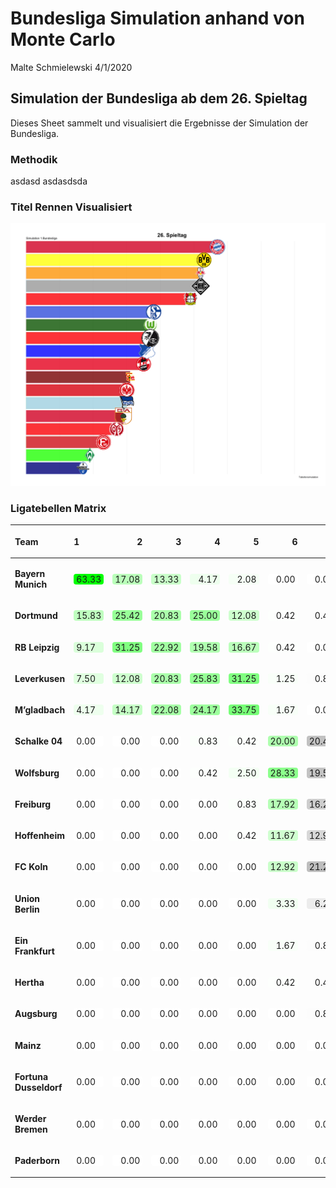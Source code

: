Bundesliga Simulation anhand von Monte Carlo
================
Malte Schmielewski
4/1/2020

## Simulation der Bundesliga ab dem 26. Spieltag

Dieses Sheet sammelt und visualisiert die Ergebnisse der Simulation der
Bundesliga.

### Methodik

asdasd asdasdsda

### Titel Rennen Visualisiert

![](gganim.gif)

### Ligatebellen Matrix

<table class="table table-condensed">

<thead>

<tr>

<th style="text-align:left;">

Team

</th>

<th style="text-align:left;">

1

</th>

<th style="text-align:right;">

2

</th>

<th style="text-align:right;">

3

</th>

<th style="text-align:right;">

4

</th>

<th style="text-align:right;">

5

</th>

<th style="text-align:right;">

6

</th>

<th style="text-align:right;">

7

</th>

<th style="text-align:right;">

8

</th>

<th style="text-align:right;">

9

</th>

<th style="text-align:right;">

10

</th>

<th style="text-align:right;">

11

</th>

<th style="text-align:right;">

12

</th>

<th style="text-align:right;">

13

</th>

<th style="text-align:right;">

14

</th>

<th style="text-align:right;">

15

</th>

<th style="text-align:right;">

16

</th>

<th style="text-align:right;">

17

</th>

<th style="text-align:right;">

18

</th>

</tr>

</thead>

<tbody>

<tr>

<td style="text-align:left;">

<span style="font-weight: bold">Bayern Munich
</span>

</td>

<td style="text-align:left;">

<span style="display: block; padding: 0 4px; border-radius: 4px; background-color: #00ff00">63.33</span>

</td>

<td style="text-align:right;">

<span style="display: block; padding: 0 4px; border-radius: 4px; background-color: #baffba">17.08</span>

</td>

<td style="text-align:right;">

<span style="display: block; padding: 0 4px; border-radius: 4px; background-color: #c9ffc9">13.33</span>

</td>

<td style="text-align:right;">

<span style="display: block; padding: 0 4px; border-radius: 4px; background-color: #eeffee">4.17</span>

</td>

<td style="text-align:right;">

<span style="display: block; padding: 0 4px; border-radius: 4px; background-color: #f6fff6">2.08</span>

</td>

<td style="text-align:right;">

<span style="display: block; padding: 0 4px; border-radius: 4px; background-color: #ffffff">0.00</span>

</td>

<td style="text-align:right;">

<span style="display: block; padding: 0 4px; border-radius: 4px; background-color: #ffffff">0.00</span>

</td>

<td style="text-align:right;">

<span style="display: block; padding: 0 4px; border-radius: 4px; background-color: #ffffff">0.00</span>

</td>

<td style="text-align:right;">

<span style="display: block; padding: 0 4px; border-radius: 4px; background-color: #ffffff">0.00</span>

</td>

<td style="text-align:right;">

<span style="display: block; padding: 0 4px; border-radius: 4px; background-color: #ffffff">0.00</span>

</td>

<td style="text-align:right;">

<span style="display: block; padding: 0 4px; border-radius: 4px; background-color: #ffffff">0.00</span>

</td>

<td style="text-align:right;">

<span style="display: block; padding: 0 4px; border-radius: 4px; background-color: #ffffff">0.00</span>

</td>

<td style="text-align:right;">

<span style="display: block; padding: 0 4px; border-radius: 4px; background-color: #ffffff">0.00</span>

</td>

<td style="text-align:right;">

<span style="display: block; padding: 0 4px; border-radius: 4px; background-color: #ffffff">0.00</span>

</td>

<td style="text-align:right;">

<span style="display: block; padding: 0 4px; border-radius: 4px; background-color: #ffffff">0.00</span>

</td>

<td style="text-align:right;">

<span style="display: block; padding: 0 4px; border-radius: 4px; background-color: #ffffff">0.00</span>

</td>

<td style="text-align:right;">

<span style="display: block; padding: 0 4px; border-radius: 4px; background-color: #ffffff">0.00</span>

</td>

<td style="text-align:right;">

<span style="display: block; padding: 0 4px; border-radius: 4px; background-color: #ffffff">0.00</span>

</td>

</tr>

<tr>

<td style="text-align:left;">

<span style="font-weight: bold">Dortmund
</span>

</td>

<td style="text-align:left;">

<span style="display: block; padding: 0 4px; border-radius: 4px; background-color: #bfffbf">15.83</span>

</td>

<td style="text-align:right;">

<span style="display: block; padding: 0 4px; border-radius: 4px; background-color: #98ff98">25.42</span>

</td>

<td style="text-align:right;">

<span style="display: block; padding: 0 4px; border-radius: 4px; background-color: #abffab">20.83</span>

</td>

<td style="text-align:right;">

<span style="display: block; padding: 0 4px; border-radius: 4px; background-color: #9aff9a">25.00</span>

</td>

<td style="text-align:right;">

<span style="display: block; padding: 0 4px; border-radius: 4px; background-color: #ceffce">12.08</span>

</td>

<td style="text-align:right;">

<span style="display: block; padding: 0 4px; border-radius: 4px; background-color: #fdfffd">0.42</span>

</td>

<td style="text-align:right;">

<span style="display: block; padding: 0 4px; border-radius: 4px; background-color: #fdfdfd">0.42</span>

</td>

<td style="text-align:right;">

<span style="display: block; padding: 0 4px; border-radius: 4px; background-color: #ffffff">0.00</span>

</td>

<td style="text-align:right;">

<span style="display: block; padding: 0 4px; border-radius: 4px; background-color: #ffffff">0.00</span>

</td>

<td style="text-align:right;">

<span style="display: block; padding: 0 4px; border-radius: 4px; background-color: #ffffff">0.00</span>

</td>

<td style="text-align:right;">

<span style="display: block; padding: 0 4px; border-radius: 4px; background-color: #ffffff">0.00</span>

</td>

<td style="text-align:right;">

<span style="display: block; padding: 0 4px; border-radius: 4px; background-color: #ffffff">0.00</span>

</td>

<td style="text-align:right;">

<span style="display: block; padding: 0 4px; border-radius: 4px; background-color: #ffffff">0.00</span>

</td>

<td style="text-align:right;">

<span style="display: block; padding: 0 4px; border-radius: 4px; background-color: #ffffff">0.00</span>

</td>

<td style="text-align:right;">

<span style="display: block; padding: 0 4px; border-radius: 4px; background-color: #ffffff">0.00</span>

</td>

<td style="text-align:right;">

<span style="display: block; padding: 0 4px; border-radius: 4px; background-color: #ffffff">0.00</span>

</td>

<td style="text-align:right;">

<span style="display: block; padding: 0 4px; border-radius: 4px; background-color: #ffffff">0.00</span>

</td>

<td style="text-align:right;">

<span style="display: block; padding: 0 4px; border-radius: 4px; background-color: #ffffff">0.00</span>

</td>

</tr>

<tr>

<td style="text-align:left;">

<span style="font-weight: bold">RB Leipzig
</span>

</td>

<td style="text-align:left;">

<span style="display: block; padding: 0 4px; border-radius: 4px; background-color: #daffda">9.17</span>

</td>

<td style="text-align:right;">

<span style="display: block; padding: 0 4px; border-radius: 4px; background-color: #81ff81">31.25</span>

</td>

<td style="text-align:right;">

<span style="display: block; padding: 0 4px; border-radius: 4px; background-color: #a2ffa2">22.92</span>

</td>

<td style="text-align:right;">

<span style="display: block; padding: 0 4px; border-radius: 4px; background-color: #b0ffb0">19.58</span>

</td>

<td style="text-align:right;">

<span style="display: block; padding: 0 4px; border-radius: 4px; background-color: #bbffbb">16.67</span>

</td>

<td style="text-align:right;">

<span style="display: block; padding: 0 4px; border-radius: 4px; background-color: #fdfffd">0.42</span>

</td>

<td style="text-align:right;">

<span style="display: block; padding: 0 4px; border-radius: 4px; background-color: #ffffff">0.00</span>

</td>

<td style="text-align:right;">

<span style="display: block; padding: 0 4px; border-radius: 4px; background-color: #ffffff">0.00</span>

</td>

<td style="text-align:right;">

<span style="display: block; padding: 0 4px; border-radius: 4px; background-color: #ffffff">0.00</span>

</td>

<td style="text-align:right;">

<span style="display: block; padding: 0 4px; border-radius: 4px; background-color: #ffffff">0.00</span>

</td>

<td style="text-align:right;">

<span style="display: block; padding: 0 4px; border-radius: 4px; background-color: #ffffff">0.00</span>

</td>

<td style="text-align:right;">

<span style="display: block; padding: 0 4px; border-radius: 4px; background-color: #ffffff">0.00</span>

</td>

<td style="text-align:right;">

<span style="display: block; padding: 0 4px; border-radius: 4px; background-color: #ffffff">0.00</span>

</td>

<td style="text-align:right;">

<span style="display: block; padding: 0 4px; border-radius: 4px; background-color: #ffffff">0.00</span>

</td>

<td style="text-align:right;">

<span style="display: block; padding: 0 4px; border-radius: 4px; background-color: #ffffff">0.00</span>

</td>

<td style="text-align:right;">

<span style="display: block; padding: 0 4px; border-radius: 4px; background-color: #ffffff">0.00</span>

</td>

<td style="text-align:right;">

<span style="display: block; padding: 0 4px; border-radius: 4px; background-color: #ffffff">0.00</span>

</td>

<td style="text-align:right;">

<span style="display: block; padding: 0 4px; border-radius: 4px; background-color: #ffffff">0.00</span>

</td>

</tr>

<tr>

<td style="text-align:left;">

<span style="font-weight: bold">Leverkusen
</span>

</td>

<td style="text-align:left;">

<span style="display: block; padding: 0 4px; border-radius: 4px; background-color: #e0ffe0">7.50</span>

</td>

<td style="text-align:right;">

<span style="display: block; padding: 0 4px; border-radius: 4px; background-color: #ceffce">12.08</span>

</td>

<td style="text-align:right;">

<span style="display: block; padding: 0 4px; border-radius: 4px; background-color: #abffab">20.83</span>

</td>

<td style="text-align:right;">

<span style="display: block; padding: 0 4px; border-radius: 4px; background-color: #96ff96">25.83</span>

</td>

<td style="text-align:right;">

<span style="display: block; padding: 0 4px; border-radius: 4px; background-color: #81ff81">31.25</span>

</td>

<td style="text-align:right;">

<span style="display: block; padding: 0 4px; border-radius: 4px; background-color: #f9fff9">1.25</span>

</td>

<td style="text-align:right;">

<span style="display: block; padding: 0 4px; border-radius: 4px; background-color: #fcfcfc">0.83</span>

</td>

<td style="text-align:right;">

<span style="display: block; padding: 0 4px; border-radius: 4px; background-color: #fdfdfd">0.42</span>

</td>

<td style="text-align:right;">

<span style="display: block; padding: 0 4px; border-radius: 4px; background-color: #ffffff">0.00</span>

</td>

<td style="text-align:right;">

<span style="display: block; padding: 0 4px; border-radius: 4px; background-color: #ffffff">0.00</span>

</td>

<td style="text-align:right;">

<span style="display: block; padding: 0 4px; border-radius: 4px; background-color: #ffffff">0.00</span>

</td>

<td style="text-align:right;">

<span style="display: block; padding: 0 4px; border-radius: 4px; background-color: #ffffff">0.00</span>

</td>

<td style="text-align:right;">

<span style="display: block; padding: 0 4px; border-radius: 4px; background-color: #ffffff">0.00</span>

</td>

<td style="text-align:right;">

<span style="display: block; padding: 0 4px; border-radius: 4px; background-color: #ffffff">0.00</span>

</td>

<td style="text-align:right;">

<span style="display: block; padding: 0 4px; border-radius: 4px; background-color: #ffffff">0.00</span>

</td>

<td style="text-align:right;">

<span style="display: block; padding: 0 4px; border-radius: 4px; background-color: #ffffff">0.00</span>

</td>

<td style="text-align:right;">

<span style="display: block; padding: 0 4px; border-radius: 4px; background-color: #ffffff">0.00</span>

</td>

<td style="text-align:right;">

<span style="display: block; padding: 0 4px; border-radius: 4px; background-color: #ffffff">0.00</span>

</td>

</tr>

<tr>

<td style="text-align:left;">

<span style="font-weight: bold">M’gladbach
</span>

</td>

<td style="text-align:left;">

<span style="display: block; padding: 0 4px; border-radius: 4px; background-color: #eeffee">4.17</span>

</td>

<td style="text-align:right;">

<span style="display: block; padding: 0 4px; border-radius: 4px; background-color: #c5ffc5">14.17</span>

</td>

<td style="text-align:right;">

<span style="display: block; padding: 0 4px; border-radius: 4px; background-color: #a6ffa6">22.08</span>

</td>

<td style="text-align:right;">

<span style="display: block; padding: 0 4px; border-radius: 4px; background-color: #9dff9d">24.17</span>

</td>

<td style="text-align:right;">

<span style="display: block; padding: 0 4px; border-radius: 4px; background-color: #77ff77">33.75</span>

</td>

<td style="text-align:right;">

<span style="display: block; padding: 0 4px; border-radius: 4px; background-color: #f8fff8">1.67</span>

</td>

<td style="text-align:right;">

<span style="display: block; padding: 0 4px; border-radius: 4px; background-color: #ffffff">0.00</span>

</td>

<td style="text-align:right;">

<span style="display: block; padding: 0 4px; border-radius: 4px; background-color: #ffffff">0.00</span>

</td>

<td style="text-align:right;">

<span style="display: block; padding: 0 4px; border-radius: 4px; background-color: #ffffff">0.00</span>

</td>

<td style="text-align:right;">

<span style="display: block; padding: 0 4px; border-radius: 4px; background-color: #ffffff">0.00</span>

</td>

<td style="text-align:right;">

<span style="display: block; padding: 0 4px; border-radius: 4px; background-color: #ffffff">0.00</span>

</td>

<td style="text-align:right;">

<span style="display: block; padding: 0 4px; border-radius: 4px; background-color: #ffffff">0.00</span>

</td>

<td style="text-align:right;">

<span style="display: block; padding: 0 4px; border-radius: 4px; background-color: #ffffff">0.00</span>

</td>

<td style="text-align:right;">

<span style="display: block; padding: 0 4px; border-radius: 4px; background-color: #ffffff">0.00</span>

</td>

<td style="text-align:right;">

<span style="display: block; padding: 0 4px; border-radius: 4px; background-color: #ffffff">0.00</span>

</td>

<td style="text-align:right;">

<span style="display: block; padding: 0 4px; border-radius: 4px; background-color: #ffffff">0.00</span>

</td>

<td style="text-align:right;">

<span style="display: block; padding: 0 4px; border-radius: 4px; background-color: #ffffff">0.00</span>

</td>

<td style="text-align:right;">

<span style="display: block; padding: 0 4px; border-radius: 4px; background-color: #ffffff">0.00</span>

</td>

</tr>

<tr>

<td style="text-align:left;">

<span style="font-weight: bold">Schalke 04
</span>

</td>

<td style="text-align:left;">

<span style="display: block; padding: 0 4px; border-radius: 4px; background-color: #ffffff">0.00</span>

</td>

<td style="text-align:right;">

<span style="display: block; padding: 0 4px; border-radius: 4px; background-color: #ffffff">0.00</span>

</td>

<td style="text-align:right;">

<span style="display: block; padding: 0 4px; border-radius: 4px; background-color: #ffffff">0.00</span>

</td>

<td style="text-align:right;">

<span style="display: block; padding: 0 4px; border-radius: 4px; background-color: #fbfffb">0.83</span>

</td>

<td style="text-align:right;">

<span style="display: block; padding: 0 4px; border-radius: 4px; background-color: #fdfffd">0.42</span>

</td>

<td style="text-align:right;">

<span style="display: block; padding: 0 4px; border-radius: 4px; background-color: #aeffae">20.00</span>

</td>

<td style="text-align:right;">

<span style="display: block; padding: 0 4px; border-radius: 4px; background-color: #c1c1c1">20.42</span>

</td>

<td style="text-align:right;">

<span style="display: block; padding: 0 4px; border-radius: 4px; background-color: #d5d5d5">13.75</span>

</td>

<td style="text-align:right;">

<span style="display: block; padding: 0 4px; border-radius: 4px; background-color: #cccccc">16.67</span>

</td>

<td style="text-align:right;">

<span style="display: block; padding: 0 4px; border-radius: 4px; background-color: #dadada">12.08</span>

</td>

<td style="text-align:right;">

<span style="display: block; padding: 0 4px; border-radius: 4px; background-color: #dedede">10.83</span>

</td>

<td style="text-align:right;">

<span style="display: block; padding: 0 4px; border-radius: 4px; background-color: #f8f8f8">2.08</span>

</td>

<td style="text-align:right;">

<span style="display: block; padding: 0 4px; border-radius: 4px; background-color: #f8f8f8">2.08</span>

</td>

<td style="text-align:right;">

<span style="display: block; padding: 0 4px; border-radius: 4px; background-color: #fdfdfd">0.42</span>

</td>

<td style="text-align:right;">

<span style="display: block; padding: 0 4px; border-radius: 4px; background-color: #fdfdfd">0.42</span>

</td>

<td style="text-align:right;">

<span style="display: block; padding: 0 4px; border-radius: 4px; background-color: #ffffff">0.00</span>

</td>

<td style="text-align:right;">

<span style="display: block; padding: 0 4px; border-radius: 4px; background-color: #ffffff">0.00</span>

</td>

<td style="text-align:right;">

<span style="display: block; padding: 0 4px; border-radius: 4px; background-color: #ffffff">0.00</span>

</td>

</tr>

<tr>

<td style="text-align:left;">

<span style="font-weight: bold">Wolfsburg
</span>

</td>

<td style="text-align:left;">

<span style="display: block; padding: 0 4px; border-radius: 4px; background-color: #ffffff">0.00</span>

</td>

<td style="text-align:right;">

<span style="display: block; padding: 0 4px; border-radius: 4px; background-color: #ffffff">0.00</span>

</td>

<td style="text-align:right;">

<span style="display: block; padding: 0 4px; border-radius: 4px; background-color: #ffffff">0.00</span>

</td>

<td style="text-align:right;">

<span style="display: block; padding: 0 4px; border-radius: 4px; background-color: #fdfffd">0.42</span>

</td>

<td style="text-align:right;">

<span style="display: block; padding: 0 4px; border-radius: 4px; background-color: #f4fff4">2.50</span>

</td>

<td style="text-align:right;">

<span style="display: block; padding: 0 4px; border-radius: 4px; background-color: #8cff8c">28.33</span>

</td>

<td style="text-align:right;">

<span style="display: block; padding: 0 4px; border-radius: 4px; background-color: #c3c3c3">19.58</span>

</td>

<td style="text-align:right;">

<span style="display: block; padding: 0 4px; border-radius: 4px; background-color: #d2d2d2">14.58</span>

</td>

<td style="text-align:right;">

<span style="display: block; padding: 0 4px; border-radius: 4px; background-color: #d6d6d6">13.33</span>

</td>

<td style="text-align:right;">

<span style="display: block; padding: 0 4px; border-radius: 4px; background-color: #e6e6e6">7.92</span>

</td>

<td style="text-align:right;">

<span style="display: block; padding: 0 4px; border-radius: 4px; background-color: #eaeaea">6.67</span>

</td>

<td style="text-align:right;">

<span style="display: block; padding: 0 4px; border-radius: 4px; background-color: #f3f3f3">3.75</span>

</td>

<td style="text-align:right;">

<span style="display: block; padding: 0 4px; border-radius: 4px; background-color: #f8f8f8">2.08</span>

</td>

<td style="text-align:right;">

<span style="display: block; padding: 0 4px; border-radius: 4px; background-color: #fdfdfd">0.42</span>

</td>

<td style="text-align:right;">

<span style="display: block; padding: 0 4px; border-radius: 4px; background-color: #fdfdfd">0.42</span>

</td>

<td style="text-align:right;">

<span style="display: block; padding: 0 4px; border-radius: 4px; background-color: #ffffff">0.00</span>

</td>

<td style="text-align:right;">

<span style="display: block; padding: 0 4px; border-radius: 4px; background-color: #ffffff">0.00</span>

</td>

<td style="text-align:right;">

<span style="display: block; padding: 0 4px; border-radius: 4px; background-color: #ffffff">0.00</span>

</td>

</tr>

<tr>

<td style="text-align:left;">

<span style="font-weight: bold">Freiburg
</span>

</td>

<td style="text-align:left;">

<span style="display: block; padding: 0 4px; border-radius: 4px; background-color: #ffffff">0.00</span>

</td>

<td style="text-align:right;">

<span style="display: block; padding: 0 4px; border-radius: 4px; background-color: #ffffff">0.00</span>

</td>

<td style="text-align:right;">

<span style="display: block; padding: 0 4px; border-radius: 4px; background-color: #ffffff">0.00</span>

</td>

<td style="text-align:right;">

<span style="display: block; padding: 0 4px; border-radius: 4px; background-color: #ffffff">0.00</span>

</td>

<td style="text-align:right;">

<span style="display: block; padding: 0 4px; border-radius: 4px; background-color: #fbfffb">0.83</span>

</td>

<td style="text-align:right;">

<span style="display: block; padding: 0 4px; border-radius: 4px; background-color: #b6ffb6">17.92</span>

</td>

<td style="text-align:right;">

<span style="display: block; padding: 0 4px; border-radius: 4px; background-color: #cdcdcd">16.25</span>

</td>

<td style="text-align:right;">

<span style="display: block; padding: 0 4px; border-radius: 4px; background-color: #c7c7c7">18.33</span>

</td>

<td style="text-align:right;">

<span style="display: block; padding: 0 4px; border-radius: 4px; background-color: #cdcdcd">16.25</span>

</td>

<td style="text-align:right;">

<span style="display: block; padding: 0 4px; border-radius: 4px; background-color: #d3d3d3">14.17</span>

</td>

<td style="text-align:right;">

<span style="display: block; padding: 0 4px; border-radius: 4px; background-color: #ececec">6.25</span>

</td>

<td style="text-align:right;">

<span style="display: block; padding: 0 4px; border-radius: 4px; background-color: #eaeaea">6.67</span>

</td>

<td style="text-align:right;">

<span style="display: block; padding: 0 4px; border-radius: 4px; background-color: #f6f6f6">2.92</span>

</td>

<td style="text-align:right;">

<span style="display: block; padding: 0 4px; border-radius: 4px; background-color: #fdfdfd">0.42</span>

</td>

<td style="text-align:right;">

<span style="display: block; padding: 0 4px; border-radius: 4px; background-color: #ffffff">0.00</span>

</td>

<td style="text-align:right;">

<span style="display: block; padding: 0 4px; border-radius: 4px; background-color: #ffffff">0.00</span>

</td>

<td style="text-align:right;">

<span style="display: block; padding: 0 4px; border-radius: 4px; background-color: #ffffff">0.00</span>

</td>

<td style="text-align:right;">

<span style="display: block; padding: 0 4px; border-radius: 4px; background-color: #ffffff">0.00</span>

</td>

</tr>

<tr>

<td style="text-align:left;">

<span style="font-weight: bold">Hoffenheim
</span>

</td>

<td style="text-align:left;">

<span style="display: block; padding: 0 4px; border-radius: 4px; background-color: #ffffff">0.00</span>

</td>

<td style="text-align:right;">

<span style="display: block; padding: 0 4px; border-radius: 4px; background-color: #ffffff">0.00</span>

</td>

<td style="text-align:right;">

<span style="display: block; padding: 0 4px; border-radius: 4px; background-color: #ffffff">0.00</span>

</td>

<td style="text-align:right;">

<span style="display: block; padding: 0 4px; border-radius: 4px; background-color: #ffffff">0.00</span>

</td>

<td style="text-align:right;">

<span style="display: block; padding: 0 4px; border-radius: 4px; background-color: #fdfffd">0.42</span>

</td>

<td style="text-align:right;">

<span style="display: block; padding: 0 4px; border-radius: 4px; background-color: #d0ffd0">11.67</span>

</td>

<td style="text-align:right;">

<span style="display: block; padding: 0 4px; border-radius: 4px; background-color: #d7d7d7">12.92</span>

</td>

<td style="text-align:right;">

<span style="display: block; padding: 0 4px; border-radius: 4px; background-color: #cbcbcb">17.08</span>

</td>

<td style="text-align:right;">

<span style="display: block; padding: 0 4px; border-radius: 4px; background-color: #d1d1d1">15.00</span>

</td>

<td style="text-align:right;">

<span style="display: block; padding: 0 4px; border-radius: 4px; background-color: #d3d3d3">14.17</span>

</td>

<td style="text-align:right;">

<span style="display: block; padding: 0 4px; border-radius: 4px; background-color: #dedede">10.83</span>

</td>

<td style="text-align:right;">

<span style="display: block; padding: 0 4px; border-radius: 4px; background-color: #d6d6d6">13.33</span>

</td>

<td style="text-align:right;">

<span style="display: block; padding: 0 4px; border-radius: 4px; background-color: #f6f6f6">2.92</span>

</td>

<td style="text-align:right;">

<span style="display: block; padding: 0 4px; border-radius: 4px; background-color: #f9f9f9">1.67</span>

</td>

<td style="text-align:right;">

<span style="display: block; padding: 0 4px; border-radius: 4px; background-color: #ffffff">0.00</span>

</td>

<td style="text-align:right;">

<span style="display: block; padding: 0 4px; border-radius: 4px; background-color: #ffffff">0.00</span>

</td>

<td style="text-align:right;">

<span style="display: block; padding: 0 4px; border-radius: 4px; background-color: #ffffff">0.00</span>

</td>

<td style="text-align:right;">

<span style="display: block; padding: 0 4px; border-radius: 4px; background-color: #ffffff">0.00</span>

</td>

</tr>

<tr>

<td style="text-align:left;">

<span style="font-weight: bold">FC Koln
</span>

</td>

<td style="text-align:left;">

<span style="display: block; padding: 0 4px; border-radius: 4px; background-color: #ffffff">0.00</span>

</td>

<td style="text-align:right;">

<span style="display: block; padding: 0 4px; border-radius: 4px; background-color: #ffffff">0.00</span>

</td>

<td style="text-align:right;">

<span style="display: block; padding: 0 4px; border-radius: 4px; background-color: #ffffff">0.00</span>

</td>

<td style="text-align:right;">

<span style="display: block; padding: 0 4px; border-radius: 4px; background-color: #ffffff">0.00</span>

</td>

<td style="text-align:right;">

<span style="display: block; padding: 0 4px; border-radius: 4px; background-color: #ffffff">0.00</span>

</td>

<td style="text-align:right;">

<span style="display: block; padding: 0 4px; border-radius: 4px; background-color: #caffca">12.92</span>

</td>

<td style="text-align:right;">

<span style="display: block; padding: 0 4px; border-radius: 4px; background-color: #bebebe">21.25</span>

</td>

<td style="text-align:right;">

<span style="display: block; padding: 0 4px; border-radius: 4px; background-color: #d0d0d0">15.42</span>

</td>

<td style="text-align:right;">

<span style="display: block; padding: 0 4px; border-radius: 4px; background-color: #d9d9d9">12.50</span>

</td>

<td style="text-align:right;">

<span style="display: block; padding: 0 4px; border-radius: 4px; background-color: #d7d7d7">12.92</span>

</td>

<td style="text-align:right;">

<span style="display: block; padding: 0 4px; border-radius: 4px; background-color: #dcdcdc">11.25</span>

</td>

<td style="text-align:right;">

<span style="display: block; padding: 0 4px; border-radius: 4px; background-color: #e6e6e6">7.92</span>

</td>

<td style="text-align:right;">

<span style="display: block; padding: 0 4px; border-radius: 4px; background-color: #f1f1f1">4.58</span>

</td>

<td style="text-align:right;">

<span style="display: block; padding: 0 4px; border-radius: 4px; background-color: #fcfcfc">0.83</span>

</td>

<td style="text-align:right;">

<span style="display: block; padding: 0 4px; border-radius: 4px; background-color: #fdfdfd">0.42</span>

</td>

<td style="text-align:right;">

<span style="display: block; padding: 0 4px; border-radius: 4px; background-color: #ffffff">0.00</span>

</td>

<td style="text-align:right;">

<span style="display: block; padding: 0 4px; border-radius: 4px; background-color: #ffffff">0.00</span>

</td>

<td style="text-align:right;">

<span style="display: block; padding: 0 4px; border-radius: 4px; background-color: #ffffff">0.00</span>

</td>

</tr>

<tr>

<td style="text-align:left;">

<span style="font-weight: bold">Union Berlin
</span>

</td>

<td style="text-align:left;">

<span style="display: block; padding: 0 4px; border-radius: 4px; background-color: #ffffff">0.00</span>

</td>

<td style="text-align:right;">

<span style="display: block; padding: 0 4px; border-radius: 4px; background-color: #ffffff">0.00</span>

</td>

<td style="text-align:right;">

<span style="display: block; padding: 0 4px; border-radius: 4px; background-color: #ffffff">0.00</span>

</td>

<td style="text-align:right;">

<span style="display: block; padding: 0 4px; border-radius: 4px; background-color: #ffffff">0.00</span>

</td>

<td style="text-align:right;">

<span style="display: block; padding: 0 4px; border-radius: 4px; background-color: #ffffff">0.00</span>

</td>

<td style="text-align:right;">

<span style="display: block; padding: 0 4px; border-radius: 4px; background-color: #f1fff1">3.33</span>

</td>

<td style="text-align:right;">

<span style="display: block; padding: 0 4px; border-radius: 4px; background-color: #ececec">6.25</span>

</td>

<td style="text-align:right;">

<span style="display: block; padding: 0 4px; border-radius: 4px; background-color: #d5d5d5">13.75</span>

</td>

<td style="text-align:right;">

<span style="display: block; padding: 0 4px; border-radius: 4px; background-color: #dcdcdc">11.25</span>

</td>

<td style="text-align:right;">

<span style="display: block; padding: 0 4px; border-radius: 4px; background-color: #dadada">12.08</span>

</td>

<td style="text-align:right;">

<span style="display: block; padding: 0 4px; border-radius: 4px; background-color: #cbcbcb">17.08</span>

</td>

<td style="text-align:right;">

<span style="display: block; padding: 0 4px; border-radius: 4px; background-color: #d0d0d0">15.42</span>

</td>

<td style="text-align:right;">

<span style="display: block; padding: 0 4px; border-radius: 4px; background-color: #dfdfdf">10.42</span>

</td>

<td style="text-align:right;">

<span style="display: block; padding: 0 4px; border-radius: 4px; background-color: #eaeaea">6.67</span>

</td>

<td style="text-align:right;">

<span style="display: block; padding: 0 4px; border-radius: 4px; background-color: #f6f6f6">2.92</span>

</td>

<td style="text-align:right;">

<span style="display: block; padding: 0 4px; border-radius: 4px; background-color: #fffefc">0.42</span>

</td>

<td style="text-align:right;">

<span style="display: block; padding: 0 4px; border-radius: 4px; background-color: #fffdfd">0.42</span>

</td>

<td style="text-align:right;">

<span style="display: block; padding: 0 4px; border-radius: 4px; background-color: #ffffff">0.00</span>

</td>

</tr>

<tr>

<td style="text-align:left;">

<span style="font-weight: bold">Ein Frankfurt
</span>

</td>

<td style="text-align:left;">

<span style="display: block; padding: 0 4px; border-radius: 4px; background-color: #ffffff">0.00</span>

</td>

<td style="text-align:right;">

<span style="display: block; padding: 0 4px; border-radius: 4px; background-color: #ffffff">0.00</span>

</td>

<td style="text-align:right;">

<span style="display: block; padding: 0 4px; border-radius: 4px; background-color: #ffffff">0.00</span>

</td>

<td style="text-align:right;">

<span style="display: block; padding: 0 4px; border-radius: 4px; background-color: #ffffff">0.00</span>

</td>

<td style="text-align:right;">

<span style="display: block; padding: 0 4px; border-radius: 4px; background-color: #ffffff">0.00</span>

</td>

<td style="text-align:right;">

<span style="display: block; padding: 0 4px; border-radius: 4px; background-color: #f8fff8">1.67</span>

</td>

<td style="text-align:right;">

<span style="display: block; padding: 0 4px; border-radius: 4px; background-color: #fcfcfc">0.83</span>

</td>

<td style="text-align:right;">

<span style="display: block; padding: 0 4px; border-radius: 4px; background-color: #f4f4f4">3.33</span>

</td>

<td style="text-align:right;">

<span style="display: block; padding: 0 4px; border-radius: 4px; background-color: #e4e4e4">8.75</span>

</td>

<td style="text-align:right;">

<span style="display: block; padding: 0 4px; border-radius: 4px; background-color: #d7d7d7">12.92</span>

</td>

<td style="text-align:right;">

<span style="display: block; padding: 0 4px; border-radius: 4px; background-color: #d0d0d0">15.42</span>

</td>

<td style="text-align:right;">

<span style="display: block; padding: 0 4px; border-radius: 4px; background-color: #d7d7d7">12.92</span>

</td>

<td style="text-align:right;">

<span style="display: block; padding: 0 4px; border-radius: 4px; background-color: #bdbdbd">21.67</span>

</td>

<td style="text-align:right;">

<span style="display: block; padding: 0 4px; border-radius: 4px; background-color: #d9d9d9">12.50</span>

</td>

<td style="text-align:right;">

<span style="display: block; padding: 0 4px; border-radius: 4px; background-color: #e5e5e5">8.33</span>

</td>

<td style="text-align:right;">

<span style="display: block; padding: 0 4px; border-radius: 4px; background-color: #fffcf6">1.25</span>

</td>

<td style="text-align:right;">

<span style="display: block; padding: 0 4px; border-radius: 4px; background-color: #fffdfd">0.42</span>

</td>

<td style="text-align:right;">

<span style="display: block; padding: 0 4px; border-radius: 4px; background-color: #ffffff">0.00</span>

</td>

</tr>

<tr>

<td style="text-align:left;">

<span style="font-weight: bold">Hertha
</span>

</td>

<td style="text-align:left;">

<span style="display: block; padding: 0 4px; border-radius: 4px; background-color: #ffffff">0.00</span>

</td>

<td style="text-align:right;">

<span style="display: block; padding: 0 4px; border-radius: 4px; background-color: #ffffff">0.00</span>

</td>

<td style="text-align:right;">

<span style="display: block; padding: 0 4px; border-radius: 4px; background-color: #ffffff">0.00</span>

</td>

<td style="text-align:right;">

<span style="display: block; padding: 0 4px; border-radius: 4px; background-color: #ffffff">0.00</span>

</td>

<td style="text-align:right;">

<span style="display: block; padding: 0 4px; border-radius: 4px; background-color: #ffffff">0.00</span>

</td>

<td style="text-align:right;">

<span style="display: block; padding: 0 4px; border-radius: 4px; background-color: #fdfffd">0.42</span>

</td>

<td style="text-align:right;">

<span style="display: block; padding: 0 4px; border-radius: 4px; background-color: #fdfdfd">0.42</span>

</td>

<td style="text-align:right;">

<span style="display: block; padding: 0 4px; border-radius: 4px; background-color: #f8f8f8">2.08</span>

</td>

<td style="text-align:right;">

<span style="display: block; padding: 0 4px; border-radius: 4px; background-color: #f7f7f7">2.50</span>

</td>

<td style="text-align:right;">

<span style="display: block; padding: 0 4px; border-radius: 4px; background-color: #ececec">6.25</span>

</td>

<td style="text-align:right;">

<span style="display: block; padding: 0 4px; border-radius: 4px; background-color: #e1e1e1">9.58</span>

</td>

<td style="text-align:right;">

<span style="display: block; padding: 0 4px; border-radius: 4px; background-color: #d9d9d9">12.50</span>

</td>

<td style="text-align:right;">

<span style="display: block; padding: 0 4px; border-radius: 4px; background-color: #cecece">15.83</span>

</td>

<td style="text-align:right;">

<span style="display: block; padding: 0 4px; border-radius: 4px; background-color: #b1b1b1">25.42</span>

</td>

<td style="text-align:right;">

<span style="display: block; padding: 0 4px; border-radius: 4px; background-color: #c9c9c9">17.50</span>

</td>

<td style="text-align:right;">

<span style="display: block; padding: 0 4px; border-radius: 4px; background-color: #fff2db">5.42</span>

</td>

<td style="text-align:right;">

<span style="display: block; padding: 0 4px; border-radius: 4px; background-color: #fff6f6">2.08</span>

</td>

<td style="text-align:right;">

<span style="display: block; padding: 0 4px; border-radius: 4px; background-color: #ffffff">0.00</span>

</td>

</tr>

<tr>

<td style="text-align:left;">

<span style="font-weight: bold">Augsburg
</span>

</td>

<td style="text-align:left;">

<span style="display: block; padding: 0 4px; border-radius: 4px; background-color: #ffffff">0.00</span>

</td>

<td style="text-align:right;">

<span style="display: block; padding: 0 4px; border-radius: 4px; background-color: #ffffff">0.00</span>

</td>

<td style="text-align:right;">

<span style="display: block; padding: 0 4px; border-radius: 4px; background-color: #ffffff">0.00</span>

</td>

<td style="text-align:right;">

<span style="display: block; padding: 0 4px; border-radius: 4px; background-color: #ffffff">0.00</span>

</td>

<td style="text-align:right;">

<span style="display: block; padding: 0 4px; border-radius: 4px; background-color: #ffffff">0.00</span>

</td>

<td style="text-align:right;">

<span style="display: block; padding: 0 4px; border-radius: 4px; background-color: #ffffff">0.00</span>

</td>

<td style="text-align:right;">

<span style="display: block; padding: 0 4px; border-radius: 4px; background-color: #fcfcfc">0.83</span>

</td>

<td style="text-align:right;">

<span style="display: block; padding: 0 4px; border-radius: 4px; background-color: #fcfcfc">0.83</span>

</td>

<td style="text-align:right;">

<span style="display: block; padding: 0 4px; border-radius: 4px; background-color: #f9f9f9">1.67</span>

</td>

<td style="text-align:right;">

<span style="display: block; padding: 0 4px; border-radius: 4px; background-color: #ededed">5.83</span>

</td>

<td style="text-align:right;">

<span style="display: block; padding: 0 4px; border-radius: 4px; background-color: #e4e4e4">8.75</span>

</td>

<td style="text-align:right;">

<span style="display: block; padding: 0 4px; border-radius: 4px; background-color: #c8c8c8">17.92</span>

</td>

<td style="text-align:right;">

<span style="display: block; padding: 0 4px; border-radius: 4px; background-color: #c4c4c4">19.17</span>

</td>

<td style="text-align:right;">

<span style="display: block; padding: 0 4px; border-radius: 4px; background-color: #c6c6c6">18.75</span>

</td>

<td style="text-align:right;">

<span style="display: block; padding: 0 4px; border-radius: 4px; background-color: #d5d5d5">13.75</span>

</td>

<td style="text-align:right;">

<span style="display: block; padding: 0 4px; border-radius: 4px; background-color: #ffe9c3">9.17</span>

</td>

<td style="text-align:right;">

<span style="display: block; padding: 0 4px; border-radius: 4px; background-color: #fff1f1">3.33</span>

</td>

<td style="text-align:right;">

<span style="display: block; padding: 0 4px; border-radius: 4px; background-color: #ffffff">0.00</span>

</td>

</tr>

<tr>

<td style="text-align:left;">

<span style="font-weight: bold">Mainz
</span>

</td>

<td style="text-align:left;">

<span style="display: block; padding: 0 4px; border-radius: 4px; background-color: #ffffff">0.00</span>

</td>

<td style="text-align:right;">

<span style="display: block; padding: 0 4px; border-radius: 4px; background-color: #ffffff">0.00</span>

</td>

<td style="text-align:right;">

<span style="display: block; padding: 0 4px; border-radius: 4px; background-color: #ffffff">0.00</span>

</td>

<td style="text-align:right;">

<span style="display: block; padding: 0 4px; border-radius: 4px; background-color: #ffffff">0.00</span>

</td>

<td style="text-align:right;">

<span style="display: block; padding: 0 4px; border-radius: 4px; background-color: #ffffff">0.00</span>

</td>

<td style="text-align:right;">

<span style="display: block; padding: 0 4px; border-radius: 4px; background-color: #ffffff">0.00</span>

</td>

<td style="text-align:right;">

<span style="display: block; padding: 0 4px; border-radius: 4px; background-color: #ffffff">0.00</span>

</td>

<td style="text-align:right;">

<span style="display: block; padding: 0 4px; border-radius: 4px; background-color: #fdfdfd">0.42</span>

</td>

<td style="text-align:right;">

<span style="display: block; padding: 0 4px; border-radius: 4px; background-color: #f8f8f8">2.08</span>

</td>

<td style="text-align:right;">

<span style="display: block; padding: 0 4px; border-radius: 4px; background-color: #fbfbfb">1.25</span>

</td>

<td style="text-align:right;">

<span style="display: block; padding: 0 4px; border-radius: 4px; background-color: #f6f6f6">2.92</span>

</td>

<td style="text-align:right;">

<span style="display: block; padding: 0 4px; border-radius: 4px; background-color: #ececec">6.25</span>

</td>

<td style="text-align:right;">

<span style="display: block; padding: 0 4px; border-radius: 4px; background-color: #d3d3d3">14.17</span>

</td>

<td style="text-align:right;">

<span style="display: block; padding: 0 4px; border-radius: 4px; background-color: #c1c1c1">20.42</span>

</td>

<td style="text-align:right;">

<span style="display: block; padding: 0 4px; border-radius: 4px; background-color: #a9a9a9">28.33</span>

</td>

<td style="text-align:right;">

<span style="display: block; padding: 0 4px; border-radius: 4px; background-color: #ffd27f">19.58</span>

</td>

<td style="text-align:right;">

<span style="display: block; padding: 0 4px; border-radius: 4px; background-color: #ffeeee">4.17</span>

</td>

<td style="text-align:right;">

<span style="display: block; padding: 0 4px; border-radius: 4px; background-color: #fffdfd">0.42</span>

</td>

</tr>

<tr>

<td style="text-align:left;">

<span style="font-weight: bold">Fortuna
Dusseldorf</span>

</td>

<td style="text-align:left;">

<span style="display: block; padding: 0 4px; border-radius: 4px; background-color: #ffffff">0.00</span>

</td>

<td style="text-align:right;">

<span style="display: block; padding: 0 4px; border-radius: 4px; background-color: #ffffff">0.00</span>

</td>

<td style="text-align:right;">

<span style="display: block; padding: 0 4px; border-radius: 4px; background-color: #ffffff">0.00</span>

</td>

<td style="text-align:right;">

<span style="display: block; padding: 0 4px; border-radius: 4px; background-color: #ffffff">0.00</span>

</td>

<td style="text-align:right;">

<span style="display: block; padding: 0 4px; border-radius: 4px; background-color: #ffffff">0.00</span>

</td>

<td style="text-align:right;">

<span style="display: block; padding: 0 4px; border-radius: 4px; background-color: #ffffff">0.00</span>

</td>

<td style="text-align:right;">

<span style="display: block; padding: 0 4px; border-radius: 4px; background-color: #ffffff">0.00</span>

</td>

<td style="text-align:right;">

<span style="display: block; padding: 0 4px; border-radius: 4px; background-color: #ffffff">0.00</span>

</td>

<td style="text-align:right;">

<span style="display: block; padding: 0 4px; border-radius: 4px; background-color: #ffffff">0.00</span>

</td>

<td style="text-align:right;">

<span style="display: block; padding: 0 4px; border-radius: 4px; background-color: #fdfdfd">0.42</span>

</td>

<td style="text-align:right;">

<span style="display: block; padding: 0 4px; border-radius: 4px; background-color: #fdfdfd">0.42</span>

</td>

<td style="text-align:right;">

<span style="display: block; padding: 0 4px; border-radius: 4px; background-color: #fbfbfb">1.25</span>

</td>

<td style="text-align:right;">

<span style="display: block; padding: 0 4px; border-radius: 4px; background-color: #f6f6f6">2.92</span>

</td>

<td style="text-align:right;">

<span style="display: block; padding: 0 4px; border-radius: 4px; background-color: #e4e4e4">8.75</span>

</td>

<td style="text-align:right;">

<span style="display: block; padding: 0 4px; border-radius: 4px; background-color: #c9c9c9">17.50</span>

</td>

<td style="text-align:right;">

<span style="display: block; padding: 0 4px; border-radius: 4px; background-color: #ffa500">39.17</span>

</td>

<td style="text-align:right;">

<span style="display: block; padding: 0 4px; border-radius: 4px; background-color: #ff9b9b">25.42</span>

</td>

<td style="text-align:right;">

<span style="display: block; padding: 0 4px; border-radius: 4px; background-color: #ffeeee">4.17</span>

</td>

</tr>

<tr>

<td style="text-align:left;">

<span style="font-weight: bold">Werder Bremen
</span>

</td>

<td style="text-align:left;">

<span style="display: block; padding: 0 4px; border-radius: 4px; background-color: #ffffff">0.00</span>

</td>

<td style="text-align:right;">

<span style="display: block; padding: 0 4px; border-radius: 4px; background-color: #ffffff">0.00</span>

</td>

<td style="text-align:right;">

<span style="display: block; padding: 0 4px; border-radius: 4px; background-color: #ffffff">0.00</span>

</td>

<td style="text-align:right;">

<span style="display: block; padding: 0 4px; border-radius: 4px; background-color: #ffffff">0.00</span>

</td>

<td style="text-align:right;">

<span style="display: block; padding: 0 4px; border-radius: 4px; background-color: #ffffff">0.00</span>

</td>

<td style="text-align:right;">

<span style="display: block; padding: 0 4px; border-radius: 4px; background-color: #ffffff">0.00</span>

</td>

<td style="text-align:right;">

<span style="display: block; padding: 0 4px; border-radius: 4px; background-color: #ffffff">0.00</span>

</td>

<td style="text-align:right;">

<span style="display: block; padding: 0 4px; border-radius: 4px; background-color: #ffffff">0.00</span>

</td>

<td style="text-align:right;">

<span style="display: block; padding: 0 4px; border-radius: 4px; background-color: #ffffff">0.00</span>

</td>

<td style="text-align:right;">

<span style="display: block; padding: 0 4px; border-radius: 4px; background-color: #ffffff">0.00</span>

</td>

<td style="text-align:right;">

<span style="display: block; padding: 0 4px; border-radius: 4px; background-color: #ffffff">0.00</span>

</td>

<td style="text-align:right;">

<span style="display: block; padding: 0 4px; border-radius: 4px; background-color: #ffffff">0.00</span>

</td>

<td style="text-align:right;">

<span style="display: block; padding: 0 4px; border-radius: 4px; background-color: #fbfbfb">1.25</span>

</td>

<td style="text-align:right;">

<span style="display: block; padding: 0 4px; border-radius: 4px; background-color: #f3f3f3">3.75</span>

</td>

<td style="text-align:right;">

<span style="display: block; padding: 0 4px; border-radius: 4px; background-color: #e6e6e6">7.92</span>

</td>

<td style="text-align:right;">

<span style="display: block; padding: 0 4px; border-radius: 4px; background-color: #ffd78f">17.08</span>

</td>

<td style="text-align:right;">

<span style="display: block; padding: 0 4px; border-radius: 4px; background-color: #ff6363">39.58</span>

</td>

<td style="text-align:right;">

<span style="display: block; padding: 0 4px; border-radius: 4px; background-color: #ff8787">30.42</span>

</td>

</tr>

<tr>

<td style="text-align:left;">

<span style="font-weight: bold">Paderborn
</span>

</td>

<td style="text-align:left;">

<span style="display: block; padding: 0 4px; border-radius: 4px; background-color: #ffffff">0.00</span>

</td>

<td style="text-align:right;">

<span style="display: block; padding: 0 4px; border-radius: 4px; background-color: #ffffff">0.00</span>

</td>

<td style="text-align:right;">

<span style="display: block; padding: 0 4px; border-radius: 4px; background-color: #ffffff">0.00</span>

</td>

<td style="text-align:right;">

<span style="display: block; padding: 0 4px; border-radius: 4px; background-color: #ffffff">0.00</span>

</td>

<td style="text-align:right;">

<span style="display: block; padding: 0 4px; border-radius: 4px; background-color: #ffffff">0.00</span>

</td>

<td style="text-align:right;">

<span style="display: block; padding: 0 4px; border-radius: 4px; background-color: #ffffff">0.00</span>

</td>

<td style="text-align:right;">

<span style="display: block; padding: 0 4px; border-radius: 4px; background-color: #ffffff">0.00</span>

</td>

<td style="text-align:right;">

<span style="display: block; padding: 0 4px; border-radius: 4px; background-color: #ffffff">0.00</span>

</td>

<td style="text-align:right;">

<span style="display: block; padding: 0 4px; border-radius: 4px; background-color: #ffffff">0.00</span>

</td>

<td style="text-align:right;">

<span style="display: block; padding: 0 4px; border-radius: 4px; background-color: #ffffff">0.00</span>

</td>

<td style="text-align:right;">

<span style="display: block; padding: 0 4px; border-radius: 4px; background-color: #ffffff">0.00</span>

</td>

<td style="text-align:right;">

<span style="display: block; padding: 0 4px; border-radius: 4px; background-color: #ffffff">0.00</span>

</td>

<td style="text-align:right;">

<span style="display: block; padding: 0 4px; border-radius: 4px; background-color: #ffffff">0.00</span>

</td>

<td style="text-align:right;">

<span style="display: block; padding: 0 4px; border-radius: 4px; background-color: #ffffff">0.00</span>

</td>

<td style="text-align:right;">

<span style="display: block; padding: 0 4px; border-radius: 4px; background-color: #f7f7f7">2.50</span>

</td>

<td style="text-align:right;">

<span style="display: block; padding: 0 4px; border-radius: 4px; background-color: #ffeccb">7.92</span>

</td>

<td style="text-align:right;">

<span style="display: block; padding: 0 4px; border-radius: 4px; background-color: #ff9e9e">24.58</span>

</td>

<td style="text-align:right;">

<span style="display: block; padding: 0 4px; border-radius: 4px; background-color: #ff0000">65.00</span>

</td>

</tr>

</tbody>

</table>
